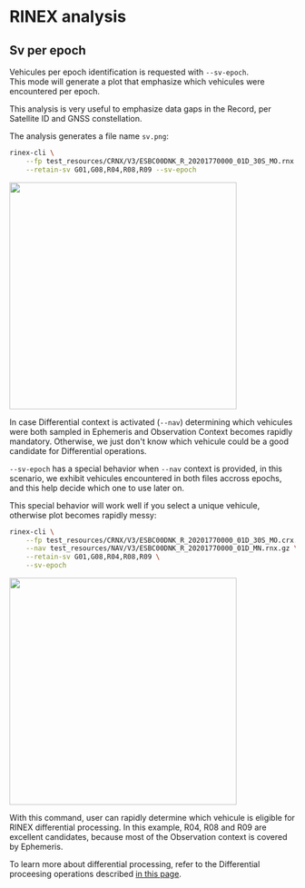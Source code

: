 RINEX analysis
==============

## Sv per epoch

Vehicules per epoch identification is requested with `--sv-epoch`.  
This mode will generate a plot that emphasize which vehicules
were encountered per epoch.

This analysis is very useful to emphasize data gaps in the Record,
per Satellite ID and GNSS constellation.

The analysis generates a file name `sv.png`:

```bash
rinex-cli \
    --fp test_resources/CRNX/V3/ESBC00DNK_R_20201770000_01D_30S_MO.rnx \
    --retain-sv G01,G08,R04,R08,R09 --sv-epoch
```

<img align="center" width="400" src="https://github.com/gwbres/rinex/blob/main/doc/plots/sv_esbc00dnk.png">


In case Differential context is activated (`--nav`) determining
which vehicules were both sampled in
Ephemeris and Observation Context becomes rapidly mandatory.
Otherwise, we just don't know which vehicule could be a good candidate
for Differential operations.

`--sv-epoch` has a special behavior when `--nav` context is provided,
in this scenario, we exhibit vehicules encountered in both files
accross epochs, and this help decide which one to use later on.

This special behavior will work well if you select a unique vehicule,
otherwise plot becomes rapidly messy:

```bash
rinex-cli \
    --fp test_resources/CRNX/V3/ESBC00DNK_R_20201770000_01D_30S_MO.crx.gz \
    --nav test_resources/NAV/V3/ESBC00DNK_R_20201770000_01D_MN.rnx.gz \
    --retain-sv G01,G08,R04,R08,R09 \
    --sv-epoch
```

<img align="center" width="400" src="https://github.com/gwbres/rinex/blob/main/doc/plots/sv_diff_esbc00dnk.png">

With this command, user can rapidly determine which vehicule is eligible for
RINEX differential processing. In this example, R04, R08 and R09 are excellent candidates,
because most of the Observation context is covered by Ephemeris.

To learn more about differential processing, refer to the 
Differential proceesing operations described
[in this page](https://github.com/gwbres/rinex/blob/main/rinex-cli/doc/processing).
